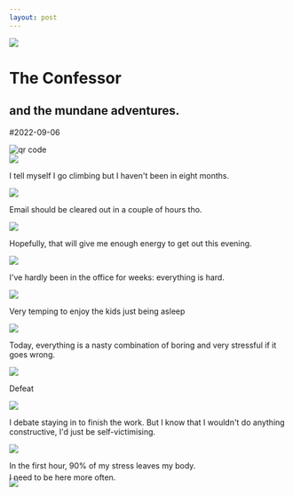 ```yaml
---
layout: post
--- 
```

  <head>
    <link rel="preconnect" href="https://fonts.gstatic.com">
    <link href="https://fonts.googleapis.com/css2?family=Bangers&display=swap" rel="stylesheet"> 
    <link rel="stylesheet" type="text/css" href="/assets/css/3.css" media="screen"/>
  </head>
<body>
  <div class="cover">
    <img src="/assets/images/2022-09-06/cover.png"  >
    <div class="banner bannertop">
      <h1>The Confessor</h1>
      <h2>and the mundane adventures.</h2>
    </div>
    <p class="banner datebox">#2022-09-06 </p>
    <img class="barcode"  src="http://api.qrserver.com/v1/create-qr-code/?color=000000&amp;bgcolor=FFFFFF&amp;data=https%3A%2F%2Fjoereddington.github.io%2F&amp;qzone=1&amp;margin=0&amp;size=400x400&amp;ecc=L" alt="qr code" />
  </div>

<article class="comic">
  <div class="panel fullwidth">
    <img src="/assets/images/2022-09-06/0.png" > </div>

  <div class="panel thirds threerows">
    <p class="text top">I tell myself I go climbing but I haven't been in eight months.</p>
    <img src="/assets/images/2022-09-06/1.png"  > </div>
  <div class="panel thirds threerows">
    <p class="text top">Email should be cleared out in a couple of hours tho.</p>
    <img src="/assets/images/2022-09-06/2a.png"  > </div>
  <div class="panel thirds threerows">
    <p class="text top">Hopefully, that will give me enough energy to get out this evening.</p>
    <img src="/assets/images/2022-09-06/3.png"  > </div>

  <div class="panel thirds threerows">
    <p class="text top">I've hardly been in the office for weeks: everything is hard.</p>
    <img src="/assets/images/2022-09-06/2.png"  > </div>

  <div class="panel thirds threerows">
    <p class="text top">Very temping to enjoy the kids just being asleep</p>
    <img src="/assets/images/2022-09-06/4.png"  > </div>
  <div class="panel thirds threerows">
    <p class="text top">Today, everything is a nasty combination  of boring and very stressful if it goes wrong.</p>
    <img src="/assets/images/2022-09-06/5.png"  > </div>
</article>
<article class="comic">
  <div class="panel halves threerows">
    <p class="text top">Defeat</p>
    <img src="/assets/images/2022-09-06/6.png"  > </div>
  <div class="panel halves threerows">
    <p class="text top">I debate staying in to finish the work. But I know that I wouldn't do anything constructive, I'd just be self-victimising.</p>
    <img src="/assets/images/2022-09-06/clock.jpg"  > </div>
  <div class="panel twothirdsspash ">
    <p class="text" style="top:-60px;">In the first hour, 90% of my stress leaves my body.</p>
    <img src="/assets/images/2022-09-06/7.png"  > </div>
    <p class="text bottom-right" style="position:relative;top:-40px">I need to be here more often.</p>
</article> 

</body>
